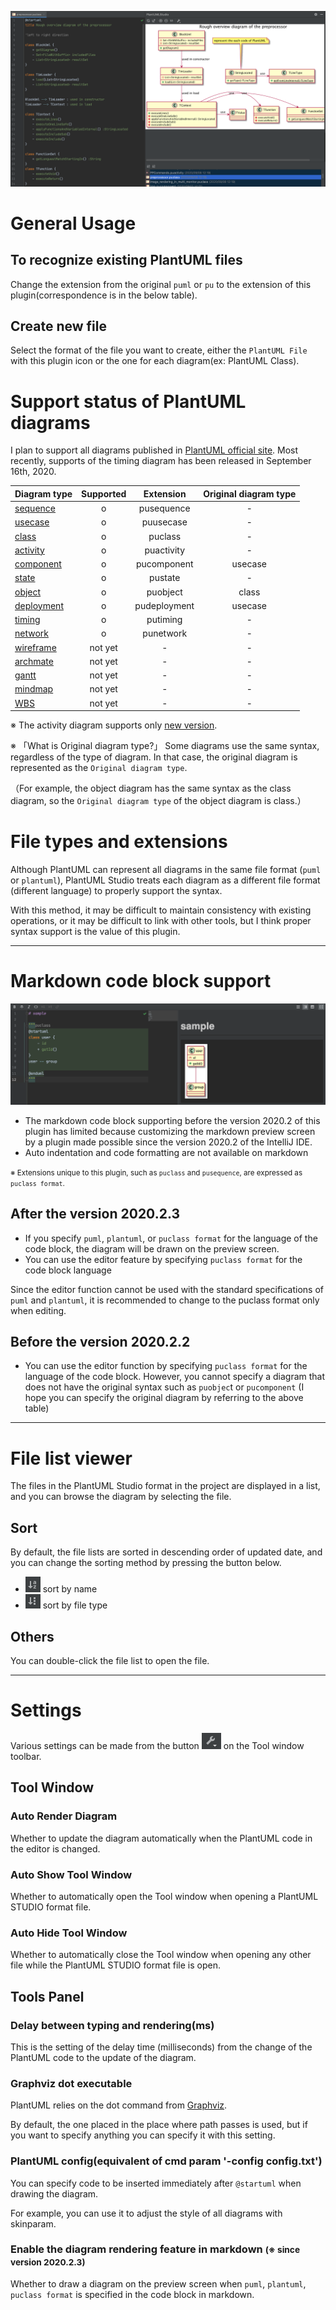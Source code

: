 ![](./_media/top_image.png)

# General Usage

## To recognize existing PlantUML files

Change the extension from the original `puml` or `pu` to the extension of this plugin(correspondence is in the below table).

## Create new file

Select the format of the file you want to create, either the `PlantUML File` with this plugin icon or the one for each diagram(ex: PlantUML Class).


# Support status of PlantUML diagrams

I plan to support all diagrams published in [PlantUML official site](https://plantuml.com/en/).
Most recently, supports of the timing diagram has been released in September 16th, 2020. 

| Diagram type        | Supported | Extension           | Original diagram type |
| ------------- |:-:|:-------------:| :-----:|
| [sequence](https://plantuml.com/en/sequence-diagram)| o | pusequence | - |
| [usecase](https://plantuml.com/en/use-case-diagram)| o | puusecase | - |
| [class](https://plantuml.com/en/class-diagram)| o | puclass | - |
| [activity](https://plantuml.com/en/activity-diagram-beta)| o | puactivity | - |
| [component](https://plantuml.com/en/component-diagram)| o | pucomponent | usecase |
| [state](https://plantuml.com/en/state-diagram)| o | pustate | - |
| [object](https://plantuml.com/en/object-diagram)| o | puobject | class |
| [deployment](https://plantuml.com/en/deployment-diagram)| o | pudeployment | usecase |
| [timing](https://plantuml.com/en/timing-diagram)| o | putiming | - |
| [network](https://plantuml.com/en/nwdiag)| o | punetwork | - |
| [wireframe](https://plantuml.com/en/salt)| not yet | - | - |
| [archmate](https://plantuml.com/en/archimate-diagram)| not yet | - | - |
| [gantt](https://plantuml.com/en/gantt-diagram)| not yet | - | - |
| [mindmap](https://plantuml.com/en/mindmap-diagram)| not yet | - | - |
| [WBS](https://plantuml.com/en/wbs-diagram)| not yet | - | - |


※ The activity diagram supports only [new version](https://plantuml.com/en/activity-diagram-beta).

※ 「What is Original diagram type?」 Some diagrams use the same syntax, regardless of the type of diagram. In that case, the original diagram is represented as the `Original diagram type`.

（For example, the object diagram has the same syntax as the class diagram, so the `Original diagram type` of the object diagram is class.）


# File types and extensions

Although PlantUML can represent all diagrams in the same file format (`puml` or `plantuml`), 
PlantUML Studio treats each diagram as a different file format (different language) to properly support the syntax.

With this method, it may be difficult to maintain consistency with existing operations, or it may be difficult to link with other tools, 
but I think proper syntax support is the value of this plugin. 

---


# Markdown code block support

![](./_media/markdown.png)

- The markdown code block supporting before the version 2020.2 of this plugin has limited because customizing the markdown preview screen by a plugin made possible since the version 2020.2 of the IntelliJ IDE.
- Auto indentation and code formatting are not available on markdown

<small>※ Extensions unique to this plugin, such as `puclass` and `pusequence`, are expressed as `puclass format`.</small>

## After the version 2020.2.3

- If you specify `puml`, `plantuml`, or `puclass format` for the language of the code block, the diagram will be drawn on the preview screen.
- You can use the editor feature by specifying `puclass format` for the code block language

Since the editor function cannot be used with the standard specifications of `puml` and `plantuml`,
it is recommended to change to the puclass format only when editing.


## Before the version 2020.2.2

- You can use the editor function by specifying `puclass format` for the language of the code block.
  However, you cannot specify a diagram that does not have the original syntax such as `puobjec`t or `pucomponent`
  (I hope you can specify the original diagram by referring to the above table)

---


# File list viewer

The files in the PlantUML Studio format in the project are displayed in a list,
and you can browse the diagram by selecting the file.


## Sort

By default, the file lists are sorted in descending order of updated date,
and you can change the sorting method by pressing the button below.

- ![](./_media/file_list_viewer/sort_by_name.png) sort by name
- ![](./_media/file_list_viewer/sort_by_file_type.png) sort by file type


## Others

You can double-click the file list to open the file.

---


# Settings

Various settings can be made from the button ![](./_media/tool_icon.png) on the Tool window toolbar.

## Tool Window

### Auto Render Diagram

Whether to update the diagram automatically when the PlantUML code in the editor is changed.

### Auto Show Tool Window

Whether to automatically open the Tool window when opening a PlantUML STUDIO format file.

### Auto Hide Tool Window

Whether to automatically close the Tool window when opening any other file while the PlantUML STUDIO format file is open.


## Tools Panel

### Delay between typing and rendering(ms)

This is the setting of the delay time (milliseconds) from the change of the PlantUML code to the update of the diagram.

### Graphviz dot executable

PlantUML relies on the dot command from [Graphviz](https://graphviz.org/).

By default, the one placed in the place where path passes is used, but if you want to specify anything you can specify it with this setting.


### PlantUML config(equivalent of cmd param '-config config.txt')

You can specify code to be inserted immediately after `@startuml` when drawing the diagram.

For example, you can use it to adjust the style of all diagrams with skinparam.

### Enable the diagram rendering feature in markdown <small>(※ since version 2020.2.3)</small>

Whether to draw a diagram on the preview screen when `puml`, `plantuml`, `puclass format` is specified in the code block in markdown.


